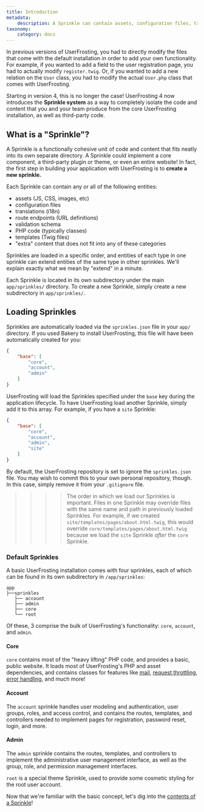 ```yaml
---
title: Introduction
metadata:
    description: A Sprinkle can contain assets, configuration files, translations, routes, PHP classes, and Twig templates.
taxonomy:
    category: docs
---
```


In previous versions of UserFrosting, you had to directly modify the files that come with the default installation in order to add your own functionality.  For example, if you wanted to add a field to the user registration page, you had to actually modify `register.twig`.  Or, if you wanted to add a new relation on the `User` class, you had to modify the actual `User.php` class that comes with UserFrosting.

Starting in version 4, this is no longer the case!  UserFrosting 4 now introduces the **Sprinkle system** as a way to completely isolate the code and content that you and your team produce from the core UserFrosting installation, as well as third-party code.

## What is a "Sprinkle"?

A Sprinkle is a functionally cohesive unit of code and content that fits neatly into its own separate directory.  A Sprinkle could implement a core component, a third-party plugin or theme, or even an entire website!  In fact, the first step in building your application with UserFrosting is to **create a new sprinkle.**

Each Sprinkle can contain any or all of the following entities:

- assets (JS, CSS, images, etc)
- configuration files
- translations (i18n)
- route endpoints (URL definitions)
- validation schema
- PHP code (typically classes)
- templates (Twig files)
- "extra" content that does not fit into any of these categories

Sprinkles are loaded in a specific order, and entities of each type in one sprinkle can extend entities of the same type in other sprinkles.  We'll explain exactly what we mean by "extend" in a minute.

Each Sprinkle is located in its own subdirectory under the main `app/sprinkles/` directory.  To create a new Sprinkle, simply create a new subdirectory in `app/sprinkles/`.

## Loading Sprinkles

Sprinkles are automatically loaded via the `sprinkles.json` file in your `app/` directory.  If you used Bakery to install UserFrosting, this file will have been automatically created for you:

```json
{
    "base": [
        "core",
        "account",
        "admin"
    ]
}
```

UserFrosting will load the Sprinkles specified under the `base` key during the application lifecycle.  To have UserFrosting load another Sprinkle, simply add it to this array.  For example, if you have a `site` Sprinkle:

```json
{
    "base": [
        "core",
        "account",
        "admin",
        "site"
    ]
}
```

By default, the UserFrosting repository is set to ignore the `sprinkles.json` file.  You may wish to commit this to your own personal repository, though.  In this case, simply remove it from your `.gitignore` file.

>>>> The order in which we load our Sprinkles is important.  Files in one Sprinkle may override files with the same name and path in previously loaded Sprinkles.  For example, if we created `site/templates/pages/about.html.twig`, this would override `core/templates/pages/about.html.twig` because we load the `site` Sprinkle *after* the `core` Sprinkle.

### Default Sprinkles

A basic UserFrosting installation comes with four sprinkles, each of which can be found in its own subdirectory in `/app/sprinkles`:

```
app
├──sprinkles
   ├── account
   ├── admin
   ├── core
   └── root
```

Of these, 3 comprise the bulk of UserFrosting's functionality: `core`, `account`, and `admin`.

#### Core

`core` contains most of the "heavy lifting" PHP code, and provides a basic, public website.  It loads most of UserFrosting's PHP and asset dependencies, and contains classes for features like [mail](/other-services/mail), [request throttling](/routes-and-controllers/client-input/throttle), [error handling](/error-handling), and much more!

#### Account

The `account` sprinkle handles user modeling and authentication, user groups, roles, and access control, and contains the routes, templates, and controllers needed to implement pages for registration, password reset, login, and more.

#### Admin

The `admin` sprinkle contains the routes, templates, and controllers to implement the administrative user management interface, as well as the group, role, and permission management interfaces.

`root` is a special theme Sprinkle, used to provide some cosmetic styling for the root user account.

Now that we're familiar with the basic concept, let's dig into the [contents of a Sprinkle](/sprinkles/contents)!
